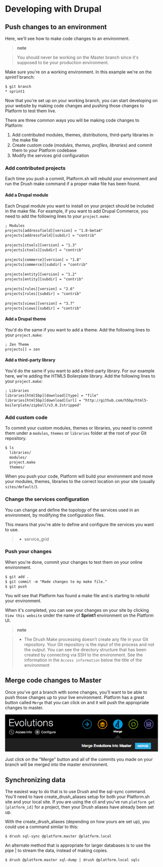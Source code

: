 Developing with Drupal
======================

Push changes to an environment
------------------------------

Here, we'll see how to make code changes to an environment.

> **note**

> You should never be working on the Master branch since it's supposed
> to be your production environment.

Make sure you're on a working environment. In this example we're on the
*sprint1* branch:

``` {.sourceCode .console}
$ git branch
* sprint1
```

Now that you're set up on your working branch, you can start developing
on your website by making code changes and pushing those changes to
Platform to test them live.

There are three common ways you will be making code changes to Platform:

1.  Add contributed modules, themes, distributions, third-party
    libraries in the make file
2.  Create custom code (*modules, themes, profiles, libraries*) and
    commit them to your Platform codebase
3.  Modify the services grid configuration

### Add contributed projects

Each time you push a commit, Platform.sh will rebuild your environment
and run the Drush make command if a proper make file has been found.

#### Add a Drupal module

Each Drupal module you want to install on your project should be
included in the make file. For example, if you want to add Drupal
Commerce, you need to add the following lines to your `project.make`:

``` {.sourceCode .ini}
; Modules
projects[addressfield][version] = "1.0-beta4"
projects[addressfield][subdir] = "contrib"

projects[ctools][version] = "1.3"
projects[ctools][subdir] = "contrib"

projects[commerce][version] = "1.8"
projects[commerce][subdir] = "contrib"

projects[entity][version] = "1.2"
projects[entity][subdir] = "contrib"

projects[rules][version] = "2.6"
projects[rules][subdir] = "contrib"

projects[views][version] = "3.7"
projects[views][subdir] = "contrib"
```

#### Add a Drupal theme

You'd do the same if you want to add a theme. Add the following lines to
your `project.make`:

``` {.sourceCode .ini}
; Zen Theme
projects[] = zen
```

#### Add a third-party library

You'd do the same if you want to add a third-party library. For our
example here, we're adding the HTML5 Boilerplate library. Add the
following lines to your `project.make`:

``` {.sourceCode .ini}
; Libraries
libraries[html5bp][download][type] = "file"
libraries[html5bp][download][url] = "http://github.com/h5bp/html5-boilerplate/zipball/v3.0.2stripped"
```

### Add custom code

To commit your custom modules, themes or libraries, you need to commit
them under a `modules`, `themes` or `libraries` folder at the root of
your Git repository.

``` {.sourceCode .console}
$ ls
  libraries/
  modules/
  project.make
  themes/
```

When you push your code, Platform will build your environment and move
your modules, themes, libraries to the correct location on your site
(usually `sites/default/`).

### Change the services configuration

You can change and define the topology of the services used in an
environment, by modifying the configuration files.

This means that you're able to define and configure the services you
want to use.

> -   service\_grid

### Push your changes

When you're done, commit your changes to test them on your online
environment.

``` {.sourceCode .console}
$ git add .
$ git commit -m "Made changes to my make file."
$ git push
```

You will see that Platform has found a make file and is starting to
rebuild your environment.

When it's completed, you can see your changes on your site by clicking
`View this website` under the name of **Sprint1** environment on the
Platform UI.

> **note**

> -   The Drush Make processing doesn't create any file in your Git
>     repository. Your Git repository is the *input* of the process and
>     not the *output*. You can see the directory structure that has
>     been created by connecting via SSH to the environment. See the
>     information in the `Access information` below the title of the
>     environment

Merge code changes to Master
----------------------------

Once you've got a branch with some changes, you'll want to be able to
push those changes up to your live environment. Platform has a great
button called `Merge` that you can click on and it will push the
appropriate changes to master.

![Merge your changes.](images/merge.png)

Just click on the "Merge" button and all of the commits you made on your
branch will be merged into the master environment.

Synchronizing data
------------------

The easiest way to do that is to use Drush and the sql-sync command.
You'll need to have create\_drush\_aliases setup for both your
Platform.sh site and your local site. If you are using the cli and
you've run `platform get [platform_id]` for a project, then your Drush
aliases have already been set up.

With the create\_drush\_aliases (depending on how yours are set up), you
could use a command similar to this:

``` {.sourceCode .console}
$ drush sql-sync @platform.master @platform.local
```

An alternate method that is appropriate for larger databases is to use
the pipe | to stream the data, instead of making copies.

``` {.sourceCode .console}
$ drush @platform.master sql-dump | drush @platform.local sqlc
```
